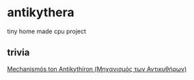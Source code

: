 # antikythera

tiny home made cpu project


## trivia
[Mechanismós ton Antikythíron (Μηχανισμός των Αντικυθήρων)](https://en.wikipedia.org/wiki/Antikythera_mechanism)